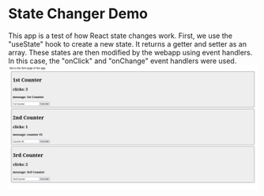 # State Changer Demo
This app is a test of how React state changes work. First, we use the "useState" hook to create a new state. It returns a getter and setter as an array. These states are then modified by the webapp using event handlers. In this case, the "onClick" and "onChange" event handlers were used.
![state changer demo](./screenshot1.png)